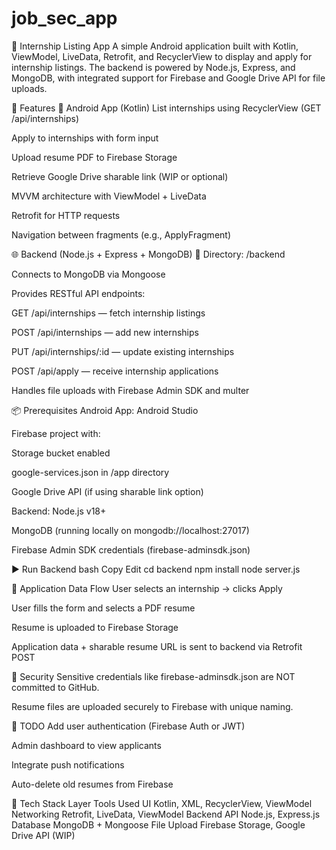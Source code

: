 # job_sec_app
📱 Internship Listing App
A simple Android application built with Kotlin, ViewModel, LiveData, Retrofit, and RecyclerView to display and apply for internship listings. The backend is powered by Node.js, Express, and MongoDB, with integrated support for Firebase and Google Drive API for file uploads.

🌟 Features
🔧 Android App (Kotlin)
List internships using RecyclerView (GET /api/internships)

Apply to internships with form input

Upload resume PDF to Firebase Storage

Retrieve Google Drive sharable link (WIP or optional)

MVVM architecture with ViewModel + LiveData

Retrofit for HTTP requests

Navigation between fragments (e.g., ApplyFragment)

🌐 Backend (Node.js + Express + MongoDB)
📁 Directory: /backend

Connects to MongoDB via Mongoose

Provides RESTful API endpoints:

GET /api/internships — fetch internship listings

POST /api/internships — add new internships

PUT /api/internships/:id — update existing internships

POST /api/apply — receive internship applications

Handles file uploads with Firebase Admin SDK and multer

📦 Prerequisites
Android App:
Android Studio

Firebase project with:

Storage bucket enabled

google-services.json in /app directory

Google Drive API (if using sharable link option)

Backend:
Node.js v18+

MongoDB (running locally on mongodb://localhost:27017)

Firebase Admin SDK credentials (firebase-adminsdk.json)

▶️ Run Backend
bash
Copy
Edit
cd backend
npm install
node server.js

📂 Application Data Flow
User selects an internship → clicks Apply

User fills the form and selects a PDF resume

Resume is uploaded to Firebase Storage

Application data + sharable resume URL is sent to backend via Retrofit POST

🔐 Security
Sensitive credentials like firebase-adminsdk.json are NOT committed to GitHub.

Resume files are uploaded securely to Firebase with unique naming.

🔧 TODO
 Add user authentication (Firebase Auth or JWT)

 Admin dashboard to view applicants

 Integrate push notifications

 Auto-delete old resumes from Firebase

📁 Tech Stack
Layer	Tools Used
UI	Kotlin, XML, RecyclerView, ViewModel
Networking	Retrofit, LiveData, ViewModel
Backend API	Node.js, Express.js
Database	MongoDB + Mongoose
File Upload	Firebase Storage, Google Drive API (WIP)



